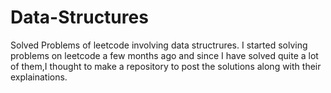 # Data-Structures
Solved Problems of leetcode involving data structrures.
I started solving problems on leetcode a few months ago and since I have solved quite a lot of them,I thought to make a repository to post 
the solutions along with their explainations.
